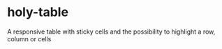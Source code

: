 # holy-table
A responsive table with sticky cells and the possibility to highlight a row, column or cells
